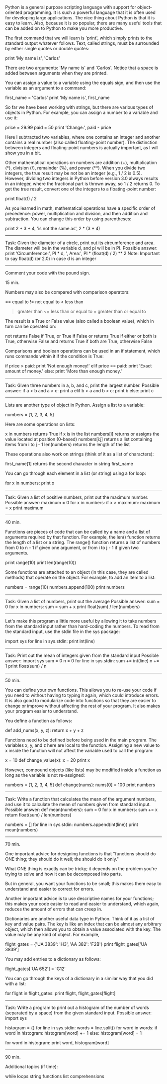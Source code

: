 Python is a general purpose scripting language with support for object-oriented
programming. It is such a powerful language that it is often used for
developing large applications. The nice thing about Python is that it is easy
to learn. Also, because it is so popular, there are many useful tools that can
be added on to Python to make you more productive.

The first command that we will learn is 'print', which simply prints to the
standard output whatever follows. Text, called strings, must be surrounded by
either single quotes or double quotes:

  print 'My name is', 'Carlos'

There are two arguments: 'My name is' and 'Carlos'. Notice that a space is
added between arguments when they are printed.

You can assign a value to a variable using the equals sign, and then use the
variable as an argument to a command:

  first_name = 'Carlos'
  print 'My name is', first_name

So far we have been working with strings, but there are various types of
objects in Python. For example, you can assign a number to a variable and use
it:

  price = 29.99
  paid = 50
  print 'Change:', paid - price

Here I subtracted two variables, where one contains an integer and another
contains a real number (also called floating-point number). The distinction
between integers and floating-point numbers is actually important, as I will
show you in a bit.

Other mathematical operations on numbers are addition (+), multiplication (*),
division (/), remainder (%), and power (**). When you divide two integers, the
true result may be not be an integer (e.g., 1 / 2 is 0.5). However, dividing
two integers in Python before version 3.0 always results in an integer, where
the fractional part is thrown away, so 1 / 2 returns 0. To get the true result,
convert one of the integers to a floating-point number:

  print float(1) / 2

As you learned in math, mathematical operations have a specific order of
precedence: power, multiplication and division, and then addition and
subtraction. You can change this order by using parentheses:

  print 2 * 3 + 4, 'is not the same as', 2 * (3 + 4)



***
Task: Given the diameter of a circle, print out its circumference and area.
The diameter will be in the variable d, and pi will be in PI.
Possible answer:
  print 'Circumference:', PI * d, ', Area:', PI * (float(d) / 2) ** 2
Note: Important to say float(d) (or 2.0) in case d is an integer
***


Comment your code with the pound sign.


15 min.


Numbers may also be compared with comparison operators:

  ==   equal to
  !=   not equal to
  <    less than
  >    greater than
  <=   less than or equal to
  >=   greater than or equal to

The result is a True or False value (also called a boolean value), which in
turn can be operated on:

  not   returns False if True, or True if False
  or    returns True if either or both is True, otherwise False
  and   returns True if both are True, otherwise False

Comparisons and boolean operations can be used in an if statement, which runs
commands within it if the condition is True:

  if price > paid:
    print 'Not enough money!'
  elif price == paid:
    print 'Exact amount of money.'
  else:
    print 'More than enough money.'



***
Task: Given three numbers in a, b, and c, print the largest number.
Possible answer:
  if a > b and a > c:
    print a
  elif b > a and b > c:
    print b
  else:
    print c
***



Lists are another type of object in Python. Assign a list to a variable:

  numbers = [1, 2, 3, 4, 5]

Here are some operations on lists:

  x in numbers   returns True if x is in the list
  numbers[i]     returns or assigns the value located at position (0-based)
  numbers[i:j]   returns a list containing items from i to j - 1
  len(numbers)   returns the length of the list

These operations also work on strings (think of it as a list of characters):

  first_name[1]  returns the second character in string first_name

You can go through each element in a list (or string) using a for loop:

  for x in numbers:
    print x



***
Task: Given a list of positive numbers, print out the maximum number.
Possible answer:
  maximum = 0
  for x in numbers:
    if x > maximum:
      maximum = x
  print maximum
***


40 min.


Functions are pieces of code that can be called by a name and a list of
arguments required by that function. For example, the len() function returns
the length of a list or a string. The range() function returns a list of
numbers from 0 to n - 1 if given one argument, or from i to j - 1 if given two
arguments.

  print range(10)
  print len(range(10))

Some functions are attached to an object (in this case, they are called
methods) that operate on the object. For example, to add an item to a list:

  numbers = range(10)
  numbers.append(100)
  print numbers



***
Task: Given a list of numbers, print out the average
Possible answer:
  sum = 0
  for x in numbers:
    sum = sum + x
  print float(sum) / len(numbers)
***



Let's make this program a little more useful by allowing it to take numbers
from the standard input rather than hard-coding the numbers. To read from
the standard input, use the stdin file in the sys package:

  import sys
  for line in sys.stdin:
    print int(line)



***
Task: Print out the mean of integers given from the standard input
Possible answer:
  import sys
  sum = 0
  n = 0
  for line in sys.stdin:
    sum += int(line)
    n += 1
  print float(sum) / n
***


50 min.


You can define your own functions. This allows you to re-use your code if you
need to without having to typing it again, which could introduce errors.  It is
also good to modularize code into functions so that they are easier to change
or improve without affecting the rest of your program. It also makes your
program easier to understand.

You define a function as follows:

  def add_nums(x, y, z):
    return x + y + z

Functions need to be defined before being used in the main program.  The
variables x, y, and z here are local to the function. Assigning a new value to
x inside the function will not affect the variable used to call the program:

  x = 10
  def change_value(x):
    x = 20
  print x

However, compound objects (like lists) may be modified inside a function as
long as the variable is not re-assigned:

  numbers = [1, 2, 3, 4, 5]
  def change(nums):
    nums[0] = 100
  print numbers



***
Task: Write a function that calculates the mean of the argument numbers,
and use it to calculate the mean of numbers given from standard input.
Possible answer:
  def mean(numbers):
    sum = 0
    for x in numbers:
      sum += x
    return float(sum) / len(numbers)

  numbers = []
  for line in sys.stdin:
    numbers.append(int(line))
  print mean(numbers)
***


70 min.



One important advice for designing functions is that "functions should do ONE
thing; they should do it well; the should do it only."

What ONE thing is exactly can be tricky; it depends on the problem you're
trying to solve and how it can be decomposed into parts.

But in general, you want your functions to be small; this makes them easy to
understand and easier to correct for errors.

Another important advice is to use descriptive names for your functions; this
makes your code easier to read and easier to understand, which again, reduces
the amount of errors that can creep in.



Dictionaries are another useful data type in Python. Think of it as a list of
key and value pairs. The key is like an index that can be almost any arbitrary
object, which then allows you to obtain a value associated with the key. The
value may be any kind of object. For example,

  flight_gates = {'UA 3839': 'H3', 'AA 382': 'F2B'}
  print flight_gates['UA 3839']

You may add entries to a dictionary as follows:

  flight_gates['UA 652'] = 'G12'

You can go through the keys of a dictionary in a similar way that you did with
a list:

  for flight in flight_gates:
    print flight, flight_gates[flight]



***
Task: Write a program to print out a histogram of the number of words
(separated by a space) from the given standard input.
Possible answer:
  import sys

  histogram = {}
  for line in sys.stdin:
    words = line.split()
    for word in words:
      if word in histogram:
        histogram[word] += 1
      else:
        histogram[word] = 1

  for word in histogram:
    print word, histogram[word]
***

90 min.

Additional topics (if time):

while loops
string functions
list comprehensions
